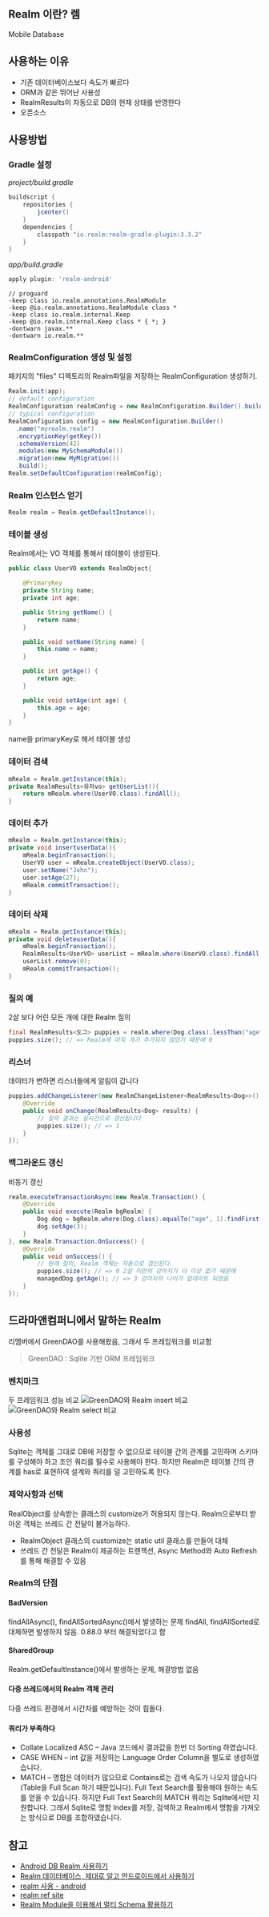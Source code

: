 
## Realm 이란? 렘
Mobile Database

## 사용하는 이유
- 기존 데이터베이스보다 속도가 빠르다
- ORM과 같은 뛰어난 사용성
- RealmResults이 자동으로 DB의 현재 상태를 반영한다
- 오픈소스


## 사용방법
### Gradle 설정
*project/build.gradle*
```gradle
buildscript {
    repositories {
        jcenter()
    }
    dependencies {
        classpath "io.realm:realm-gradle-plugin:3.3.2"
    }
}
```
*app/build.gradle*
```gradle
apply plugin: 'realm-android'
```
```proguard
// proguard
-keep class io.realm.annotations.RealmModule
-keep @io.realm.annotations.RealmModule class *
-keep class io.realm.internal.Keep
-keep @io.realm.internal.Keep class * { *; }
-dontwarn javax.**
-dontwarn io.realm.**
```
### RealmConfiguration 생성 및 설정
패키지의 "files" 디렉토리의 Realm파일을 저장하는 RealmConfiguration 생성하기.
```java
Realm.init(app);
// default configuration
RealmConfiguration realmConfig = new RealmConfiguration.Builder().build();
// typical configuration
RealmConfiguration config = new RealmConfiguration.Builder()
  .name("myrealm.realm")
  .encryptionKey(getKey())
  .schemaVersion(42)
  .modules(new MySchemaModule())
  .migration(new MyMigration())
  .build();
Realm.setDefaultConfiguration(realmConfig);
```
### Realm 인스턴스 얻기
```java
Realm realm = Realm.getDefaultInstance();
```
### 테이블 생성
Realm에서는 VO 객체를 통해서 테이블이 생성된다.
```java
public class UserVO extends RealmObject{

    @PrimaryKey
    private String name;
    private int age;

    public String getName() {
        return name;
    }

    public void setName(String name) {
        this.name = name;
    }

    public int getAge() {
        return age;
    }

    public void setAge(int age) {
        this.age = age;
    }
}
```
name을 primaryKey로 해서 테이블 생성
### 데이터 검색
```java
mRealm = Realm.getInstance(this);
private RealmResults<유저vo> getUserList(){
    return mRealm.where(UserVO.class).findAll();
}
```
### 데이터 추가
```java
mRealm = Realm.getInstance(this);
private void insertuserData(){
    mRealm.beginTransaction();
    UserVO user = mRealm.createObject(UserVO.class);
    user.setName("John");
    user.setAge(27);
    mRealm.commitTransaction();
}
```
### 데이터 삭제
```java
mRealm = Realm.getInstance(this);
private void deleteuserData(){
    mRealm.beginTransaction();
    RealmResults<UserVO> userList = mRealm.where(UserVO.class).findAll();
    userList.remove(0);
    mRealm.commitTransaction();
}
```
### 질의 예
2살 보다 어린 모든 개에 대한 Realm 질의
```java
final RealmResults<도그> puppies = realm.where(Dog.class).lessThan("age", 2).findAll();
puppies.size(); // => Realm에 아직 개가 추가되지 않았기 때문에 0
```
### 리스너
데이터가 변하면 리스너들에게 알림이 갑니다
```java
puppies.addChangeListener(new RealmChangeListener<RealmResults<Dog>>() {
    @Override
    public void onChange(RealmResults<Dog> results) {
        // 질의 결과는 실시간으로 갱신됩니다
        puppies.size(); // => 1
    }
});
```
### 백그라운드 갱신
비동기 갱신
```java
realm.executeTransactionAsync(new Realm.Transaction() {
    @Override
    public void execute(Realm bgRealm) {
        Dog dog = bgRealm.where(Dog.class).equalTo("age", 1).findFirst();
        dog.setAge(3);
    }
}, new Realm.Transaction.OnSuccess() {
    @Override
    public void onSuccess() {
    	// 원래 질의, Realm 객체는 자동으로 갱신된다.
    	puppies.size(); // => 0 2살 미만의 강아지가 더 이상 없기 때문에
    	managedDog.getAge(); // => 3 강아지의 나이가 업데이트 되었음
    }
});
```

## 드라마앤컴퍼니에서 말하는 Realm
리멤버에서 GreenDAO를 사용해왔음, 그래서 두 프레임워크를 비교함
> GreenDAO : Sqlite 기반 ORM 프레임워크  

### 벤치마크
두 프레임워크 성능 비교
![GreenDAO와 Realm insert 비교](http://i2.wp.com/developer.dramancompany.com/wp-content/uploads/2016/03/%E1%84%89%E1%85%B3%E1%84%8F%E1%85%B3%E1%84%85%E1%85%B5%E1%86%AB%E1%84%89%E1%85%A3%E1%86%BA-2016-03-14-%E1%84%8B%E1%85%A9%E1%84%92%E1%85%AE-4.45.04.png?resize=684%2C474)
![GreenDAO와 Realm select 비교](http://i1.wp.com/developer.dramancompany.com/wp-content/uploads/2016/03/%E1%84%89%E1%85%B3%E1%84%8F%E1%85%B3%E1%84%85%E1%85%B5%E1%86%AB%E1%84%89%E1%85%A3%E1%86%BA-2016-03-14-%E1%84%8B%E1%85%A9%E1%84%92%E1%85%AE-7.57.59.png?resize=657%2C429)

### 사용성
Sqlite는 객체를 그대로 DB에 저장할 수 없으므로 테이블 간의 관계를 고민하며 스키마를 구성해야 하고 조인 쿼리를 필수로 사용해야 한다. 하지만 Realm은 테이블 간의 관계를 has로 표현하여 설계와 쿼리를 덜 고민하도록 한다.

### 제약사항과 선택
RealObject를 상속받는 클래스의 customize가 허용되지 않는다. Realm으로부터 받아온 객체는 쓰레드 간 전달이 불가능하다.
- RealmObject 클래스의 customize는 static util 클래스를 만들어 대체
- 쓰레드 간 전달은 Realm이 제공하는 트랜잭션, Async Method와 Auto Refresh를 통해 해결할 수 있음

### Realm의 단점
#### BadVersion
findAllAsync(), findAllSortedAsync()에서 발생하는 문제   findAll, findAllSorted로 대체하면 발생하지 않음. 0.88.0 부터 해결되었다고 함
#### SharedGroup
Realm.getDefaultInstance()에서 발생하는 문제, 해결방법 없음
#### 다중 쓰레드에서의 Realm 객체 관리
다중 쓰레드 환경에서 시간차를 예방하는 것이 힘들다.
#### 쿼리가 부족하다
- Collate Localized ASC – Java 코드에서 결과값을 한번 더 Sorting 하였습니다.
- CASE WHEN – int 값을 저장하는 Language Order Column을 별도로 생성하였습니다.
- MATCH – 명함은 데이터가 많으므로 Contains로는 검색 속도가 나오지 않습니다(Table을 Full Scan 하기 때문입니다). Full Text Search를 활용해야 원하는 속도를 얻을 수 있습니다. 하지만 Full Text Search의 MATCH 쿼리는 Sqlite에서만 지원합니다. 그래서 Sqlite로 명함 Index를 저장, 검색하고 Realm에서 명함을 가져오는 방식으로 DB를 조합하였습니다.


## 참고
- [Android DB Realm 사용하기](http://iw90.tistory.com/261)
- [Realm 데이터베이스, 제대로 알고 안드로이드에서 사용하기](http://blog.dramancompany.com/2016/03/realm-%EB%8D%B0%EC%9D%B4%ED%84%B0%EB%B2%A0%EC%9D%B4%EC%8A%A4/)
- [realm 사용 - android](https://devgooda.wordpress.com/2016/08/29/realm-%EC%82%AC%EC%9A%A9/)
- [realm ref site](https://realm.io/docs/java/latest/#getting-started)
- [Realm Module을 이용해서 멀티 Schema 활용하기](http://developer88.tistory.com/76)
